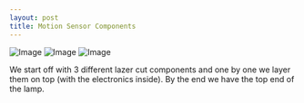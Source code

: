 ```yaml
---
layout: post
title: Motion Sensor Components
---
```


![Image]({{site.baseurl}}/images/IMG_9879.jpg)
![Image]({{site.baseurl}}/images/IMG_9880.jpg)
![Image]({{site.baseurl}}/images/IMG_9881.jpg)

<p>We start off with 3 different lazer cut components and one by one we layer them on top (with the electronics inside). By the end we have the top end of the lamp.</p>